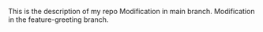 This is the description of my repo
Modification in main branch.
Modification in the feature-greeting branch.


